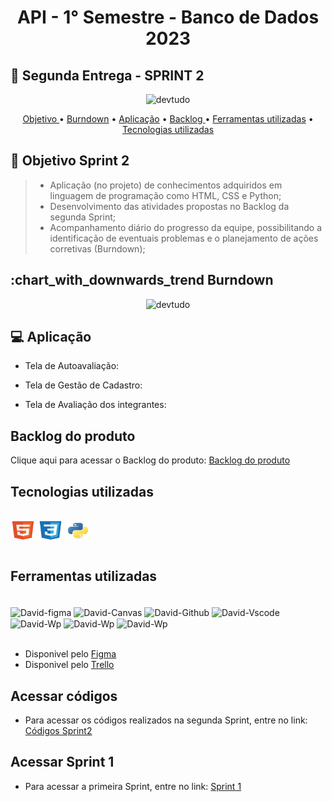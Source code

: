 
# <p align = "center" > API - 1° Semestre - Banco de Dados 2023 </p>

## :bookmark: Segunda Entrega - SPRINT 2 
  
 <p align="center"><img src="https://user-images.githubusercontent.com/97489478/233746669-41edb3cf-f9d8-4174-b0c8-351f0545eb13.png" alt="devtudo" style="width:800px;height:350px;"></p>
 
 
 <p align="center">
  <a href ="#dart-objetivo-sprint-2"> Objetivo </a>  •
  <a href="#chart_with_downwards_trend-burndown">Burndown</a> •
  <a href="#computer-aplicação">Aplicação</a> • 
  <a href ="#backlog-do-produto"> Backlog </a>  •
  <a href="#ferramentas-utilizadas">Ferramentas utilizadas</a> •
  <a href="#tecnologias-utilizadas">Tecnologias utilizadas</a>
  
</p>
  


## :dart: Objetivo Sprint 2

> - Aplicação (no projeto) de conhecimentos adquiridos em linguagem de programação como HTML, CSS e Python;
> - Desenvolvimento das atividades propostas no Backlog da segunda Sprint;
> - Acompanhamento diário do progresso da equipe, possibilitando a identificação de eventuais problemas e o planejamento de ações corretivas (Burndown);


## :chart_with_downwards_trend Burndown
 
   <p align="center"><img src="https://user-images.githubusercontent.com/97489478/233753958-4a28c2e6-43b7-40f0-b67a-c758c3ebac86.png" alt="devtudo" style="width:700px;height:400px;"></p>

## :computer: Aplicação

+ Tela de Autoavaliação: 

<!-- inserir aqui o gif da tela funcionando -->

+ Tela de Gestão de Cadastro:

<!-- inserir aqui o gif da tela funcionando -->

+ Tela de Avaliação dos integrantes:

<!-- inserir aqui o gif da tela funcionando -->
 
 
## Backlog do produto
Clique aqui para acessar o Backlog do produto: [Backlog do produto](https://user-images.githubusercontent.com/111469327/229358855-c92a5b93-2133-473f-b937-2b185bf73f6c.png)

## Tecnologias utilizadas

<div style="display: inline_block"><br>
  <img align="center" alt="David-HTML" height="30" width="40" src="https://raw.githubusercontent.com/devicons/devicon/master/icons/html5/html5-original.svg">
  <img align="center" alt="David-CSS" height="30" width="40" src="https://raw.githubusercontent.com/devicons/devicon/master/icons/css3/css3-original.svg">
  <img align="center" alt="David-Python" height="30" width="40" src="https://raw.githubusercontent.com/devicons/devicon/master/icons/python/python-original.svg">
  
 <div style="display: inline_block"><br>
   
## Ferramentas utilizadas

<div style="display: inline_block"><br>
 
  <img align="center" alt="David-figma" height="30" width="40" src="https://cdn.jsdelivr.net/gh/devicons/devicon/icons/figma/figma-original.svg" />
  <img align="center" alt="David-Canvas" height="30" width="40" src="https://cdn.jsdelivr.net/gh/devicons/devicon/icons/canva/canva-original.svg" />
  <img align="center" alt="David-Github" height="40" width="40" src="https://pngimg.com/uploads/github/github_PNG51.png" />
  <img align="center" alt="David-Vscode" height="30" width="40" src="https://cdn.jsdelivr.net/gh/devicons/devicon/icons/vscode/vscode-original.svg" />
  <img align="center" alt="David-Wp" height="30" width="40" src="https://cdn.jsdelivr.net/gh/devicons/devicon/icons/wordpress/wordpress-original.svg" />  
  <img align="center" alt="David-Wp" height="40" width="40" src="https://logodownload.org/wp-content/uploads/2017/11/discord-logo-1-1-2048x2048.png" />
  <img align="center" alt="David-Wp" height="30" width="40" src="https://logos-world.net/wp-content/uploads/2021/02/Trello-Emblem.png" />
  <div style="display: inline_block"><br>
     
  + Disponivel pelo [Figma](https://www.figma.com/file/86VvL8DaM6IR9RH06jVobp/PBLTeX-Projeto?node-id=0%3A1&t=Av9utODXTrCT0tAK-1)
  + Disponivel pelo [Trello](https://trello.com/b/CHEOxSyG/avalia%C3%A7%C3%A3o-360)

    
  ## Acessar códigos
     
   + Para acessar os códigos realizados na segunda Sprint, entre no link: [Códigos Sprint2](https://github.com/DevTudoFatec/Avaliacao360/tree/Sprint_2/App)
    
  ## Acessar Sprint 1
  
  + Para acessar a primeira Sprint, entre no link: [Sprint 1](https://github.com/DevTudoFatec/Avaliacao360/tree/Sprint_1)
    

